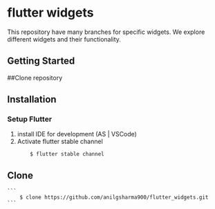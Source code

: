 # flutter widgets

This repository have many branches for specific widgets. We explore different widgets and their
functionality.

## Getting Started

##Clone repository

## Installation

### Setup Flutter

1. install IDE for development (AS | VSCode)
2. Activate flutter stable channel
    ```shell script
        $ flutter stable channel
   ``` 

## Clone

    ```
        $ clone https://github.com/anilgsharma900/flutter_widgets.git
    ```



   
   



